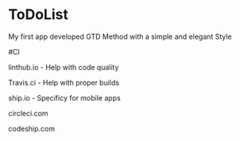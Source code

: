 # ToDoList
My first app developed GTD Method with a simple and elegant Style

#CI

linthub.io - Help with code quality

Travis.ci - Help with proper builds

ship.io - Specificy for mobile apps

circleci.com 

codeship.com
